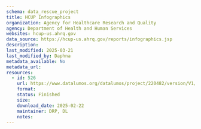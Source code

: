 ```yaml
---
schema: data_rescue_project 
title: HCUP Infographics
organization: Agency for Healthcare Research and Quality
agency: Department of Health and Human Services
websites: hcup-us.ahrq.gov
data_source: https://hcup-us.ahrq.gov/reports/infographics.jsp
description: 
last_modified: 2025-03-21
last_modified_by: Daphna
metadata_available: No
metadata_url: 
resources:
  - id: 526
    url: https://www.datalumos.org/datalumos/project/220482/version/V1/view
    format: 
    status: Finished
    size: 
    download_date: 2025-02-22
    maintainer: DRP, DL
    notes: 
---
```

